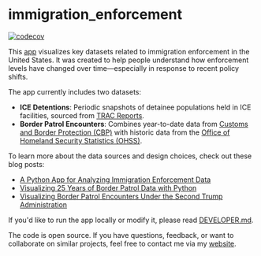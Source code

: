 # immigration_enforcement
[![codecov](https://codecov.io/gh/arilamstein/immigration_enforcement/graph/badge.svg?token=2RYIEPNAR2)](https://codecov.io/gh/arilamstein/immigration_enforcement)

This [app](https://immigration-enforcement.streamlit.app/) visualizes key datasets related to immigration enforcement in the United States. It was created to help people understand how enforcement levels have changed over time—especially in response to recent policy shifts.

The app currently includes two datasets:

- **ICE Detentions**: Periodic snapshots of detainee populations held in ICE facilities, sourced from [TRAC Reports](https://tracreports.org/immigration/detentionstats/pop_agen_table.html).
- **Border Patrol Encounters**: Combines year-to-date data from [Customs and Border Protection (CBP)](https://www.cbp.gov/document/stats/southwest-land-border-encounters) with historic data from the [Office of Homeland Security Statistics (OHSS)](https://ohss.dhs.gov/khsm/cbp-encounters).

To learn more about the data sources and design choices, check out these blog posts:

- [A Python App for Analyzing Immigration Enforcement Data](https://arilamstein.com/blog/2025/07/21/a-python-app-for-analyzing-immigration-enforcement-data/)
- [Visualizing 25 Years of Border Patrol Data with Python](https://arilamstein.com/blog/2025/10/06/visualizing-25-years-border-patrol-data-python/)
- [Visualizing Border Patrol Encounters Under the Second Trump Administration](https://arilamstein.com/blog/2025/10/16/visualizing-border-patrol-encounters-under-the-second-trump-administration/)

If you'd like to run the app locally or modify it, please read [DEVELOPER.md](/DEVELOPER.md).

The code is open source. If you have questions, feedback, or want to collaborate on similar projects, feel free to contact me via my [website](https://arilamstein.com).

